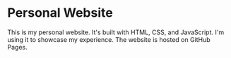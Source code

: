 # Personal Website

This is my personal website. It's built with HTML, CSS, and JavaScript. I'm using
it to showcase my experience. The website is hosted on GitHub Pages.
